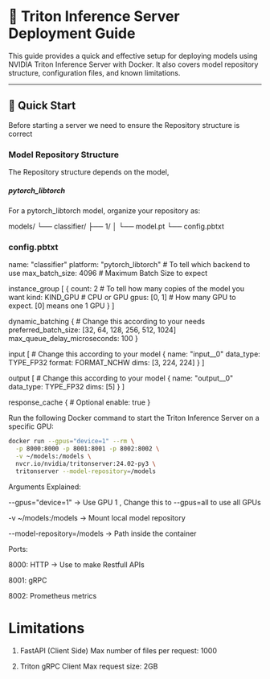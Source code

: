 # 🧠 Triton Inference Server Deployment Guide

This guide provides a quick and effective setup for deploying models using NVIDIA Triton Inference Server with Docker. It also covers model repository structure, configuration files, and known limitations.

---

## 🚀 Quick Start


Before starting a server we need to ensure the Repository structure is correct

### Model Repository Structure

The Repository structure depends on the model,

##### pytorch_libtorch 

For a pytorch_libtorch model, organize your repository as:

models/
└── classifier/
    ├── 1/
    │   └── model.pt
    └── config.pbtxt


### config.pbtxt

name: "classifier" 
platform: "pytorch_libtorch" # To tell which backend to use
max_batch_size: 4096 # Maximum Batch Size to expect

instance_group [
  {
    count: 2  # To tell how many copies of the model you want
    kind: KIND_GPU # CPU or GPU
    gpus: [0, 1]  # How many GPU to expect. [0] means one 1 GPU
  }
]

dynamic_batching { # Change this according to your needs
  preferred_batch_size: [32, 64, 128, 256, 512, 1024]
  max_queue_delay_microseconds: 100
}

input [  # Change this according to your model
  {
    name: "input__0"
    data_type: TYPE_FP32
    format: FORMAT_NCHW
    dims: [3, 224, 224]
  }
]

output [ # Change this according to your model
  {
    name: "output__0"
    data_type: TYPE_FP32
    dims: [5]
  }
]

response_cache {  # Optional
  enable: true
}



Run the following Docker command to start the Triton Inference Server on a specific GPU:

```bash
docker run --gpus="device=1" --rm \
  -p 8000:8000 -p 8001:8001 -p 8002:8002 \
  -v ~/models:/models \
  nvcr.io/nvidia/tritonserver:24.02-py3 \
  tritonserver --model-repository=/models
```

Arguments Explained:

--gpus="device=1" → Use GPU 1 , Change this to --gpus=all to use all GPUs

-v ~/models:/models → Mount local model repository

--model-repository=/models → Path inside the container

Ports:

8000: HTTP → Use to make Restfull APIs

8001: gRPC 

8002: Prometheus metrics



# Limitations

1. FastAPI (Client Side)
        Max number of files per request: 1000

2. Triton gRPC Client
        Max request size: 2GB